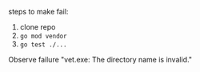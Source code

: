 steps to make fail:
1. clone repo
2. `go mod vendor`
3. `go test ./...`

Observe failure "vet.exe: The directory name is invalid."